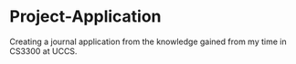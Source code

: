 # Project-Application
Creating a journal application from the knowledge gained from my time in CS3300 at UCCS.
